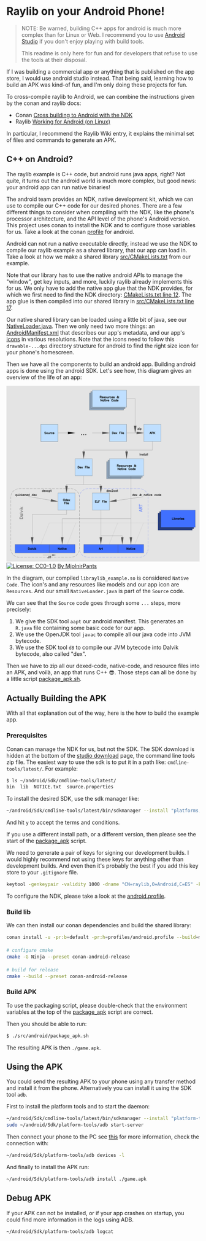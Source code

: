 # Raylib on your Android Phone!

> NOTE: Be warned, building C++ apps for android is much more complex than for Linux or Web.
> I recommend you to use [Android Studio](https://docs.conan.io/2/examples/cross_build/android/android_studio.html) 
> if you don't enjoy playing with build tools.
>
> This readme is only here for fun and for developers that refuse to use the tools at their disposal.

If I was building a commercial app or anything that is published on the app store, I would use android studio instead.
That being said, learning how to build an APK was kind-of fun, and I'm only doing these projects for fun.

To cross-compile raylib to Android, we can combine the instructions given by the conan and raylib docs:

- Conan [Cross building to Android with the NDK](https://docs.conan.io/2/examples/cross_build/android/ndk.html#examples-cross-build-android-ndk)
- Raylib [Working for Android (on Linux)](https://github.com/raysan5/raylib/wiki/Working-for-Android-(on-Linux))

In particular, I recommend the Raylib Wiki entry, it explains the minimal set of files and commands
to generate an APK.

## C++ on Android?

The raylib example is C++ code, but android runs java apps, right?
Not quite, it turns out the android world is much more complex, but good news: your android app can run native binaries!

The android team provides an NDK, native development kit, which we can use to compile our C++ code for our desired 
phones. There are a few different things to consider when compiling with the NDK, like the phone's processor 
architecture, and the API level of the phone's Android version. This project uses conan to install the NDK and to 
configure those variables for us. Take a look at the conan [profile](profiles/android.profile) for android.

Android can not run a native executable directly, instead we use the NDK to compile our raylib example as a shared 
library, that our app can load in. Take a look at how we make a shared library [src/CMakeLists.txt](src/CMakeLists.txt)
from our example.

Note that our library has to use the native android APIs to manage the "window", get key inputs, and more, 
luckily raylib already implements this for us. We only have to add the native app glue that the NDK provides,
for which we first need to find the NDK directory: [CMakeLists.txt line 12](CMakeLists.txt).
The app glue is then compiled into our shared library in [src/CMakeLists.txt line 17](src/CMakeLists.txt).

Our native shared library can be loaded using a little bit of java, see our [NativeLoader.java](src/android/NativeLoader.java).
Then we only need two more things: an [AndroidManifest.xml](src/android/AndroidManifest.xml)
that describes our app's metadata, and our app's [icons](src/android/resources) in various resolutions. 
Note that the icons need to follow this `drawable-...dpi` directory structure for android to find the right size icon
for your phone's homescreen.


Then we have all the components to build an android app. Building android apps is done using the android SDK.
Let's see how, this diagram gives an overview of the life of an app:

![Diagram of the Android Run Time architecture](src/android/apk_explained.png)
[![License: CC0-1.0](https://licensebuttons.net/l/zero/1.0/80x15.png)](http://creativecommons.org/publicdomain/zero/1.0/)
[By MjolnirPants](https://commons.wikimedia.org/wiki/File:ART_view.png) 

In the diagram, our compiled `libraylib_example.so` is considered `Native Code`.
The icon's and any resources like models and our app icon are `Resources`.
And our small `NativeLoader.java` is part of the `Source` code.

We can see that the `Source` code goes through some `...` steps, more precisely:
1. We give the SDK tool `aapt` our android manifest. This generates an `R.java` file containing some basic 
   code for our app.
2. We use the OpenJDK tool `javac` to compile all our java code into JVM bytecode.
3. We use the SDK tool `d8` to compile our JVM bytecode into Dalvik bytecode, also called "dex".

Then we have to zip all our dexed-code, native-code, and resource files into an APK, and voilà, an app that runs C++ 😎. 
Those steps can all be done by a little script [package_apk.sh](src/android/package_apk.sh).

## Actually Building the APK

With all that explanation out of the way, here is the how to build the example app.

### Prerequisites

Conan can manage the NDK for us, but not the SDK.
The SDK download is hidden at the bottom of the [studio download](https://developer.android.com/studio) page,
the command line tools zip file. The easiest way to use the sdk is to put it in a path like: `cmdline-tools/latest/`.
For example:

```bash
$ ls ~/android/Sdk/cmdline-tools/latest/
bin  lib  NOTICE.txt  source.properties
```

To install the desired SDK, use the sdk manager like:

```bash
~/android/Sdk/cmdline-tools/latest/bin/sdkmanager --install "platforms;android-34" "build-tools;34.0.0"
```

And hit `y` to accept the terms and conditions.

If you use a different install path, or a different version, then please see the start of the
[package_apk](src/android/package_apk.sh) script.

We need to generate a pair of keys for signing our development builds. I would highly recommend not using these keys for anything other than development builds.
And even then it's probably the best if you add this key store to your `.gitignore` file.

```bash
keytool -genkeypair -validity 1000 -dname "CN=raylib,O=Android,C=ES" -keystore raylib.keystore -storepass 'raylib' -keypass 'raylib' -alias projectKey -keyalg RSA
```

To configure the NDK, please take a look at the [android.profile](profiles/android.profile).

### Build lib

We can then install our conan dependencies and build the shared library:

```bash
conan install -u -pr:b=default -pr:h=profiles/android.profile --build=missing  --settings=build_type=Release .

# configure cmake
cmake -G Ninja --preset conan-android-release

# build for release
cmake --build --preset conan-android-release
```

### Build APK

To use the packaging script, please double-check that the environment variables at the top of the
[package_apk](src/android/package_apk.sh) script are correct.

Then you should be able to run:

```bash
$ ./src/android/package_apk.sh
```

The resulting APK is then `./game.apk`.

## Using the APK

You could send the resulting APK to your phone using any transfer method and install it from the phone.
Alternatively you can install it using the SDK tool `adb`.

First to install the platform tools and to start the daemon:

```bash
~/android/Sdk/cmdline-tools/latest/bin/sdkmanager --install "platform-tools"
sudo ~/android/Sdk/platform-tools/adb start-server
```

Then connect your phone to the PC see [this](https://developer.android.com/tools/adb) for more information, check the connection with:

```bash
~/android/Sdk/platform-tools/adb devices -l
```

And finally to install the APK run:

```bash
~/android/Sdk/platform-tools/adb install ./game.apk
```

## Debug APK

If your APK can not be installed, or if your app crashes on startup, you could find more information in the logs using ADB.

```bash
~/Android/Sdk/platform-tools/adb logcat
```
